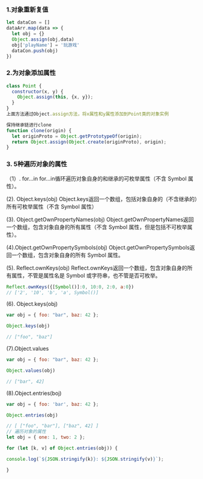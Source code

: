 ### 1.对象重新复值
```js
let dataCon = []
dataArr.map(data => {
  let obj = {}
  Object.assign(obj,data)
  obj['playName'] = '玩游戏'
  dataCon.push(obj)
})
```

### 2.为对象添加属性
```js
class Point {
  constructor(x, y) {
    Object.assign(this, {x, y});
  }
}
上面方法通过Object.assign方法，将x属性和y属性添加到Point类的对象实例

保持继承链进行clone
function clone(origin) {
  let originProto = Object.getPrototypeOf(origin);
  return Object.assign(Object.create(originProto), origin);
}
```
### 3. 5种遍历对象的属性
（1）. for...in
 for...in循环遍历对象自身的和继承的可枚举属性（不含 Symbol 属性）。

 (2). Object.keys(obj)
 Object.keys返回一个数组，包括对象自身的（不含继承的）所有可枚举属性（不含 Symbol 属性）

 (3). Object.getOwnPropertyNames(obj)
 Object.getOwnPropertyNames返回一个数组，包含对象自身的所有属性（不含 Symbol 属性，但是包括不可枚举属性）。

 (4).Object.getOwnPropertySymbols(obj)
 Object.getOwnPropertySymbols返回一个数组，包含对象自身的所有 Symbol 属性。

 (5). Reflect.ownKeys(obj)
 Reflect.ownKeys返回一个数组，包含对象自身的所有属性，不管是属性名是 Symbol 或字符串，也不管是否可枚举。
```js
Reflect.ownKeys({[Symbol()]:0, 10:0, 2:0, a:0})
// ['2', '10', 'b', 'a', Symbol()]
```
(6). Object.keys(obj)
```js
var obj = { foo: "bar", baz: 42 };

Object.keys(obj)

// ["foo", "baz"]
```
(7).Object.values
```js
var obj = { foo: "bar", baz: 42 };

Object.values(obj)

// ["bar", 42]
```

(8).Object.entries(boj)

```js
var obj = { foo: 'bar', baz: 42 };

Object.entries(obj)

// [ ["foo", "bar"], ["baz", 42] ]
// 遍历对象的属性
let obj = { one: 1, two: 2 };

for (let [k, v] of Object.entries(obj)) {

console.log(`${JSON.stringify(k)}: ${JSON.stringify(v)}`);

}
```
